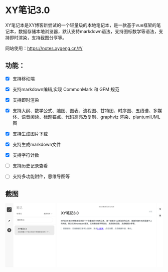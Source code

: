 # XY笔记3.0

XY笔记本是XY博客新尝试的一个轻量级的本地笔记本，是一款基于vue框架的笔记本，数据存储本地浏览器，默认支持markdown语法，支持图标数学等语法，支持即时渲染，支持截图分享等。


网站使用：https://notes.xygeng.cn/#/

## 功能：

- [x] 支持移动端
- [x] 支持markdown编辑,实现 CommonMark 和 GFM 规范
- [x] 支持即时渲染
- [x] 支持大纲、数学公式、脑图、图表、流程图、甘特图、时序图、五线谱、多媒体、语音阅读、标题锚点、代码高亮及复制、graphviz 渲染、plantumlUML图
- [x] 支持生成图片下载
- [x] 支持生成markdown文件
- [x] 支持字符计数
- [ ] 支持历史记录查看
- [ ] 支持多功能附件，思维导图等


## 截图

![](./screenshot/%E6%88%AA%E5%B1%8F2022-05-26%2020.49.46.png)

